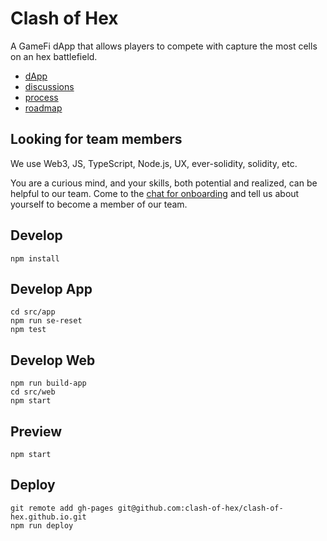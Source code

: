 # Clash of Hex

A GameFi dApp that allows players to compete with capture the most cells on an hex battlefield.

- [dApp](https://clash-of-hex.github.io)
- [discussions](https://github.com/orgs/clash-of-hex/discussions)
- [process](https://github.com/orgs/clash-of-hex/projects/1/views/1?visibleFields=%5B%22Title%22%2C%22Assignees%22%2C%22Status%22%2C%22Labels%22%2C%22Milestone%22%5D)
- [roadmap](https://github.com/clash-of-hex/dapp/milestones)

## Looking for team members

We use Web3, JS, TypeScript, Node.js, UX, ever-solidity, solidity, etc.

You are a curious mind, and your skills, both potential and realized, can be helpful to our team. Come to the [chat for onboarding](https://t.me/+AAkXBo0fhhlmODAy) and tell us about yourself to become a member of our team.

## Develop

```shell
npm install
```

## Develop App

```shell
cd src/app
npm run se-reset
npm test
```

## Develop Web

```shell
npm run build-app
cd src/web
npm start
```

## Preview

```shell
npm start
```

## Deploy

```shell
git remote add gh-pages git@github.com:clash-of-hex/clash-of-hex.github.io.git
npm run deploy
```
